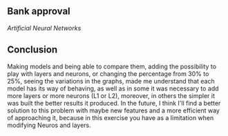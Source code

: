 ## Bank approval
*Artificial Neural Networks*
##

## Conclusion
Making models and being able to compare them, adding the possibility to play with layers and neurons, or changing the percentage from 30% to 25%, seeing the variations in the graphs, made me understand that each model has its way of behaving, as well as in some it was necessary to add more layers or more neurons (L1 or L2), moreover, in others the simpler it was built the better results it produced. In the future, I think I'll find a better solution to this problem with maybe new features and a more efficient way of approaching it, because in this exercise you have as a limitation when modifying Neuros and layers.
